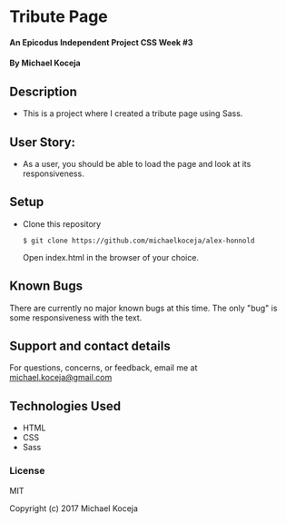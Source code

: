 # Tribute Page

#### An Epicodus Independent Project CSS Week #3

#### By Michael Koceja

## Description

* This is a project where I created a tribute page using Sass.

## User Story:

* As a user, you should be able to load the page and look at its responsiveness.

## Setup

* Clone this repository

  `$ git clone https://github.com/michaelkoceja/alex-honnold`

  Open index.html in the browser of your choice.

## Known Bugs

There are currently no major known bugs at this time. The only "bug" is some responsiveness with the text.

## Support and contact details

For questions, concerns, or feedback, email me at michael.koceja@gmail.com

## Technologies Used

* HTML
* CSS
* Sass

### License

MIT

Copyright (c) 2017 Michael Koceja
